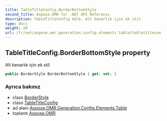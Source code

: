 ```yaml
---
title: TableTitleConfig.BorderBottomStyle
second_title: Aspose.OMR for .NET API Referansı
description: TableTitleConfig mülk. Alt kenarlık için ek stil
type: docs
weight: 20
url: /tr/net/aspose.omr.generation.config.elements.table/tabletitleconfig/borderbottomstyle/
---
```

## TableTitleConfig.BorderBottomStyle property

Alt kenarlık için ek stil

```csharp
public BorderStyle BorderBottomStyle { get; set; }
```

### Ayrıca bakınız

* class [BorderStyle](../../../aspose.omr.generation.config/borderstyle/)
* class [TableTitleConfig](../)
* ad alanı [Aspose.OMR.Generation.Config.Elements.Table](../../tabletitleconfig/)
* toplantı [Aspose.OMR](../../../)


